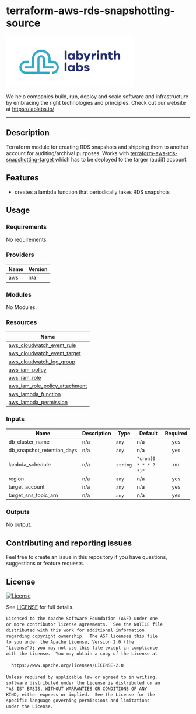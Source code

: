 # terraform-aws-rds-snapshotting-source

[<img src="ll-logo.png">](https://lablabs.io/)

We help companies build, run, deploy and scale software and infrastructure by embracing the right technologies and principles. Check out our website at https://lablabs.io/

---

## Description

Terraform module for creating RDS snapshots and shipping them to another account for auditing/archival purposes. Works with [terraform-aws-rds-snapshotting-target](https://github.com/lablabs/terraform-aws-rds-snapshotting-target) which has to be deployed to the targer (audit) account.

## Features

- creates a lambda function that periodically takes RDS snapshots

## Usage

### Requirements

No requirements.

### Providers

| Name | Version |
|------|---------|
| aws | n/a |

### Modules

No Modules.

### Resources

| Name |
|------|
| [aws_cloudwatch_event_rule](https://registry.terraform.io/providers/hashicorp/aws/latest/docs/resources/cloudwatch_event_rule) |
| [aws_cloudwatch_event_target](https://registry.terraform.io/providers/hashicorp/aws/latest/docs/resources/cloudwatch_event_target) |
| [aws_cloudwatch_log_group](https://registry.terraform.io/providers/hashicorp/aws/latest/docs/resources/cloudwatch_log_group) |
| [aws_iam_policy](https://registry.terraform.io/providers/hashicorp/aws/latest/docs/resources/iam_policy) |
| [aws_iam_role](https://registry.terraform.io/providers/hashicorp/aws/latest/docs/resources/iam_role) |
| [aws_iam_role_policy_attachment](https://registry.terraform.io/providers/hashicorp/aws/latest/docs/resources/iam_role_policy_attachment) |
| [aws_lambda_function](https://registry.terraform.io/providers/hashicorp/aws/latest/docs/resources/lambda_function) |
| [aws_lambda_permission](https://registry.terraform.io/providers/hashicorp/aws/latest/docs/resources/lambda_permission) |

### Inputs

| Name | Description | Type | Default | Required |
|------|-------------|------|---------|:--------:|
| db\_cluster\_name | n/a | `any` | n/a | yes |
| db\_snapshot\_retention\_days | n/a | `any` | n/a | yes |
| lambda\_schedule | n/a | `string` | `"cron(0 * * * ? *)"` | no |
| region | n/a | `any` | n/a | yes |
| target\_account | n/a | `any` | n/a | yes |
| target\_sns\_topic\_arn | n/a | `any` | n/a | yes |

### Outputs

No output.
## Contributing and reporting issues

Feel free to create an issue in this repository if you have questions, suggestions or feature requests.

## License

[![License](https://img.shields.io/badge/License-Apache%202.0-blue.svg)](https://opensource.org/licenses/Apache-2.0)

See [LICENSE](LICENSE) for full details.

    Licensed to the Apache Software Foundation (ASF) under one
    or more contributor license agreements.  See the NOTICE file
    distributed with this work for additional information
    regarding copyright ownership.  The ASF licenses this file
    to you under the Apache License, Version 2.0 (the
    "License"); you may not use this file except in compliance
    with the License.  You may obtain a copy of the License at

      https://www.apache.org/licenses/LICENSE-2.0

    Unless required by applicable law or agreed to in writing,
    software distributed under the License is distributed on an
    "AS IS" BASIS, WITHOUT WARRANTIES OR CONDITIONS OF ANY
    KIND, either express or implied.  See the License for the
    specific language governing permissions and limitations
    under the License.
